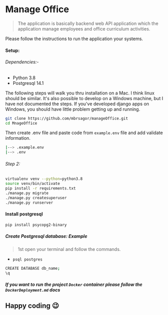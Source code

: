 # Manage Office

> The application is basically backend web API application which the application manage employees and office curriculum activities.

Please follow the instructions to run the application your systems.
#### Setup:

###### Dependencies:-
- Python 3.8
- Postgresql 14.1

The following steps will walk you thru installation on a Mac. I think linux should be similar. It's also possible to develop on a Windows machine, but I have not documented the steps. If you've developed django apps on Windows, you should have little problem getting up and running.

```bash
git clone https://github.com/mbrsagor/manageOffice.git
cd MnageOffice
```
Then create .env file and paste code from `example.env` file and add validate information.

```bash
|--> .example.env
|--> .env
```

###### Step 2:
```bash
virtualenv venv --python=python3.8
source venv/bin/activate
pip install -r requirements.txt
./manage.py migrate
./manage.py createsuperuser
./manage.py runserver
```

#### Install postgresql
```bash
pip install psycopg2-binary
```

##### Create Postgresql database: Example
>1st open your terminal and follow the commands.
- ```psql postgres```
```bash
CREATE DATABASE db_name;
\q
```

##### If you want to run the project ``Docker`` container please follow the `DockerDeployment.md` docs
## Happy coding :wink:
